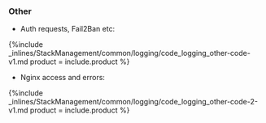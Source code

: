 


### Other

*   Auth requests, Fail2Ban etc: 

{%include _inlines/StackManagement/common/logging/code_logging_other-code-v1.md  product = include.product %}




*   Nginx access and errors: 

{%include _inlines/StackManagement/common/logging/code_logging_other-code-2-v1.md  product = include.product %}




